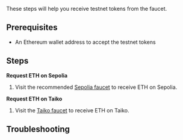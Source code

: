 These steps will help you receive testnet tokens from the faucet.

## Prerequisites

- An Ethereum wallet address to accept the testnet tokens

## Steps

**Request ETH on Sepolia**

1. Visit the recommended [Sepolia faucet](https://sepolia-faucet.pk910.de/) to receive ETH on Sepolia.

**Request ETH on Taiko**

1. Visit the [Taiko faucet](https://l2faucet.hackathon.taiko.xyz/) to receive ETH on Taiko.

## Troubleshooting
